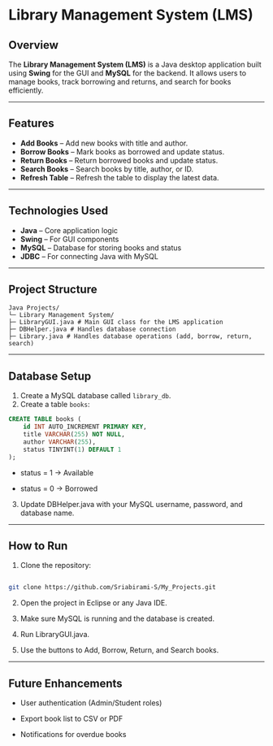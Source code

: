 # Library Management System (LMS)

## Overview
The **Library Management System (LMS)** is a Java desktop application built using **Swing** for the GUI and **MySQL** for the backend. It allows users to manage books, track borrowing and returns, and search for books efficiently.  

---

## Features
- **Add Books** – Add new books with title and author.  
- **Borrow Books** – Mark books as borrowed and update status.  
- **Return Books** – Return borrowed books and update status.  
- **Search Books** – Search books by title, author, or ID.  
- **Refresh Table** – Refresh the table to display the latest data.  

---

## Technologies Used
- **Java** – Core application logic  
- **Swing** – For GUI components  
- **MySQL** – Database for storing books and status  
- **JDBC** – For connecting Java with MySQL  

---

## Project Structure
```
Java Projects/
└─ Library Management System/
├─ LibraryGUI.java # Main GUI class for the LMS application
├─ DBHelper.java # Handles database connection
├─ Library.java # Handles database operations (add, borrow, return, search)
```
---

## Database Setup
1. Create a MySQL database called `library_db`.  
2. Create a table `books`:

```sql
CREATE TABLE books (
    id INT AUTO_INCREMENT PRIMARY KEY,
    title VARCHAR(255) NOT NULL,
    author VARCHAR(255),
    status TINYINT(1) DEFAULT 1
);
```
- status = 1 → Available

- status = 0 → Borrowed

3. Update DBHelper.java with your MySQL username, password, and database name.

---

## How to Run

1. Clone the repository:
```bash

git clone https://github.com/Sriabirami-S/My_Projects.git
```

2. Open the project in Eclipse or any Java IDE.

3. Make sure MySQL is running and the database is created.

4. Run LibraryGUI.java.

5. Use the buttons to Add, Borrow, Return, and Search books.

---

## Future Enhancements

- User authentication (Admin/Student roles)

- Export book list to CSV or PDF

- Notifications for overdue books




